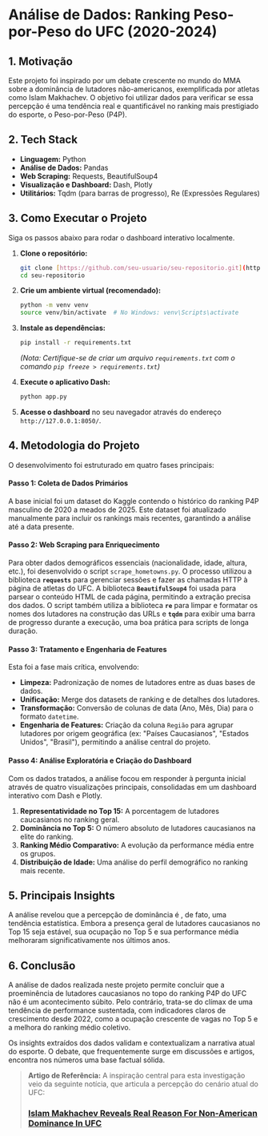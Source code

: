 # Análise de Dados: Ranking Peso-por-Peso do UFC (2020-2024)

## 1. Motivação

Este projeto foi inspirado por um debate crescente no mundo do MMA sobre a dominância de lutadores não-americanos, exemplificada por atletas como Islam Makhachev. O objetivo foi utilizar dados para verificar se essa percepção é uma tendência real e quantificável no ranking mais prestigiado do esporte, o Peso-por-Peso (P4P).

## 2. Tech Stack

* **Linguagem:** Python
* **Análise de Dados:** Pandas
* **Web Scraping:** Requests, BeautifulSoup4
* **Visualização e Dashboard:** Dash, Plotly
* **Utilitários:** Tqdm (para barras de progresso), Re (Expressões Regulares)

## 3. Como Executar o Projeto

Siga os passos abaixo para rodar o dashboard interativo localmente.

1.  **Clone o repositório:**
    ```bash
    git clone [https://github.com/seu-usuario/seu-repositorio.git](https://github.com/seu-usuario/seu-repositorio.git)
    cd seu-repositorio
    ```

2.  **Crie um ambiente virtual (recomendado):**
    ```bash
    python -m venv venv
    source venv/bin/activate  # No Windows: venv\Scripts\activate
    ```

3.  **Instale as dependências:**
    ```bash
    pip install -r requirements.txt
    ```
    *(Nota: Certifique-se de criar um arquivo `requirements.txt` com o comando `pip freeze > requirements.txt`)*

4.  **Execute o aplicativo Dash:**
    ```bash
    python app.py
    ```

5.  **Acesse o dashboard** no seu navegador através do endereço `http://127.0.0.1:8050/`.

## 4. Metodologia do Projeto

O desenvolvimento foi estruturado em quatro fases principais:

#### Passo 1: Coleta de Dados Primários
A base inicial foi um dataset do Kaggle contendo o histórico do ranking P4P masculino de 2020 a meados de 2025. Este dataset foi atualizado manualmente para incluir os rankings mais recentes, garantindo a análise até a data presente.

#### Passo 2: Web Scraping para Enriquecimento
Para obter dados demográficos essenciais (nacionalidade, idade, altura, etc.), foi desenvolvido o script `scrape_hometowns.py`. O processo utilizou a biblioteca **`requests`** para gerenciar sessões e fazer as chamadas HTTP à página de atletas do UFC. A biblioteca **`BeautifulSoup4`** foi usada para parsear o conteúdo HTML de cada página, permitindo a extração precisa dos dados. O script também utiliza a biblioteca **`re`** para limpar e formatar os nomes dos lutadores na construção das URLs e **`tqdm`** para exibir uma barra de progresso durante a execução, uma boa prática para scripts de longa duração.

#### Passo 3: Tratamento e Engenharia de Features
Esta foi a fase mais crítica, envolvendo:
* **Limpeza:** Padronização de nomes de lutadores entre as duas bases de dados.
* **Unificação:** Merge dos datasets de ranking e de detalhes dos lutadores.
* **Transformação:** Conversão de colunas de data (Ano, Mês, Dia) para o formato `datetime`.
* **Engenharia de Features:** Criação da coluna `Região` para agrupar lutadores por origem geográfica (ex: "Países Caucasianos", "Estados Unidos", "Brasil"), permitindo a análise central do projeto.

#### Passo 4: Análise Exploratória e Criação do Dashboard
Com os dados tratados, a análise focou em responder à pergunta inicial através de quatro visualizações principais, consolidadas em um dashboard interativo com Dash e Plotly.
1.  **Representatividade no Top 15:** A porcentagem de lutadores caucasianos no ranking geral.
2.  **Dominância no Top 5:** O número absoluto de lutadores caucasianos na elite do ranking.
3.  **Ranking Médio Comparativo:** A evolução da performance média entre os grupos.
4.  **Distribuição de Idade:** Uma análise do perfil demográfico no ranking mais recente.

## 5. Principais Insights
A análise revelou que a percepção de dominância é , de fato, uma tendência estatística. Embora a presença geral de lutadores caucasianos no Top 15 seja estável, sua ocupação no Top 5 e sua performance média melhoraram significativamente nos últimos anos.

## 6. Conclusão

A análise de dados realizada neste projeto permite concluir que a proeminência de lutadores caucasianos no topo do ranking P4P do UFC não é um acontecimento súbito. Pelo contrário, trata-se do clímax de uma tendência de performance sustentada, com indicadores claros de crescimento desde 2022, como a ocupação crescente de vagas no Top 5 e a melhora do ranking médio coletivo.

Os insights extraídos dos dados validam e contextualizam a narrativa atual do esporte. O debate, que frequentemente surge em discussões e artigos, encontra nos números uma base factual sólida.

> **Artigo de Referência:** A inspiração central para esta investigação veio da seguinte notícia, que articula a percepção do cenário atual do UFC:
>
> ### [**Islam Makhachev Reveals Real Reason For Non-American Dominance In UFC**](https://www.yardbarker.com/general_sports/articles/islam_makhachev_reveals_real_reason_for_non_american_dominanceinufc/s1_17325_42635261)








